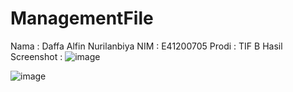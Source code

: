 # ManagementFile
Nama : Daffa Alfin Nurilanbiya
NIM : E41200705
Prodi : TIF B
Hasil Screenshot :
![image](https://user-images.githubusercontent.com/75287752/138589749-412b8a68-114a-4a7d-9a0c-7ad5f26facea.png)

![image](https://user-images.githubusercontent.com/75287752/138589708-fb70a5a7-2990-4e6d-bae2-91b17d1a8011.png)
